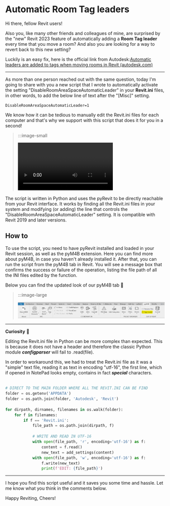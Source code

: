 <!-- {
"createdAt": "Aug 7, 1993",
"title": "Template",
"tags": ["Dynamo", "Revit API", "Python"],
"votes": 0,
"views": 0,
"published": false
} -->

# Automatic Room Tag leaders

Hi there, fellow Revit users!

Also you, like many other friends and colleagues of mine, are surprised by the "new" Revit 2023 feature of automatically adding a **Room Tag leader** every time that you move a room? And also you are looking for a way to revert back to this new setting?

Luckily is an easy fix, here is the official link from Autodesk:[Automatic leaders are added to tags when moving rooms in Revit (autodesk.com)](https://www.autodesk.com/support/technical/article/caas/sfdcarticles/sfdcarticles/Automatic-leaders-are-added-to-tags-when-moving-rooms-in-Revit.html)

---

As more than one person reached out with the same question, today I'm going to share with you a new script that I wrote to automatically activate the setting "DisableRoomAreaSpaceAutomaticLeader" in your **Revit.ini** files, in other words, to add the below line of text after the "[Misc]" setting.

    DisableRoomAreaSpaceAutomaticLeader=1

We know how it can be tedious to manually edit the Revit.ini files for each computer and that's why we support with this script that does it for you in a second!

> :::image-small
>
> ![](https://media1.giphy.com/media/zUMsHiwfWLYVrbaSef/giphy.mp4?cid=e2a3cbdepu8lyy6dkgqrvwyydiliapmrq48we72vr7j8h2k3&ep=v1_gifs_search&rid=giphy.gif)

The script is written in Python and uses the pyRevit to be directly reachable from your Revit interface. It works by finding all the Revit.ini files in your system and modifying (or adding) the line that controls the "DisableRoomAreaSpaceAutomaticLeader" setting. It is compatible with Revit 2019 and later versions.

## How to

To use the script, you need to have pyRevit installed and loaded in your Revit session, as well as the pyM4B extension. Here you can find more about pyM4B, in case you haven't already installed it. After that, you can run the script from the pyM4B tab in Revit. You will see a message box that confirms the success or failure of the operation, listing the file path of all the INI files edited by the function.

Below you can find the updated look of our pyM4B tab 🚀

> :::image-large
>
> ![](./media/automatic-room-tag-legend.png)

---

**Curiosity** 🐍

Editing the Revit.ini file in Python can be more complex than expected. This is because it does not have a header and therefore the classic Python module **_configparser_** will fail to .read(file).

In order to workaround this, we had to treat the Revit.ini file as it was a "simple" text file, reading it as text in encoding "utf-16", the first line, which if opened in NotePad looks empty, contains in fact **_special_** characters.

```python

# DIRECT TO THE MAIN FOLDER WHERE ALL THE REVIT.INI CAN BE FIND
folder = os.getenv('APPDATA')
folder = os.path.join(folder, 'Autodesk', 'Revit')

for dirpath, dirnames, filenames in os.walk(folder):
    for f in filenames:
        if f == 'Revit.ini':
            file_path = os.path.join(dirpath, f)

            # WRITE AND READ IN UTF-16
            with open(file_path, 'r', encoding='utf-16') as f:
                content = f.read()
                new_text = add_settings(content)
            with open(file_path, 'w', encoding='utf-16') as f:
                f.write(new_text)
                print(f'EDIT: {file_path}')
```

---

I hope you find this script useful and it saves you some time and hassle. Let me know what you think in the comments below.

Happy Reviting, Cheers!
